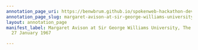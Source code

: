 ```yaml
---
annotation_page_uri: https://benwbrum.github.io/spokenweb-hackathon-development-noterms/annotations/margaret-avison-at-sir-george-williams-university-the-poetry-series-27-january-1967-canvas-1-toc.json
annotation_page_slug: margaret-avison-at-sir-george-williams-university-the-poetry-series-27-january-1967-canvas-1-toc
layout: annotation_page
manifest_label: Margaret Avison at Sir George Williams University, The Poetry Series,
  27 January 1967

---
```

